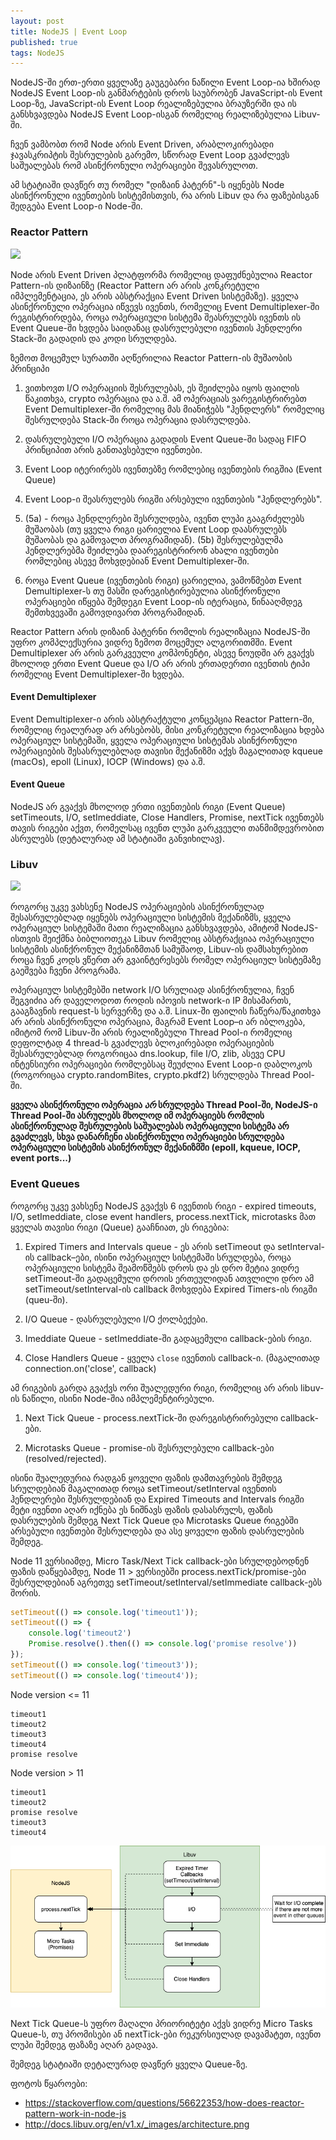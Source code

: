```yaml
---
layout: post
title: NodeJS | Event Loop
published: true
tags: NodeJS
---
```


NodeJS-ში ერთ-ერთი ყველაზე გაუგებარი ნაწილი Event Loop-ია ხშირად NodeJS Event Loop-ის განმარტების დროს საუბრობენ JavaScript-ის Event Loop-ზე, JavaScript-ის Event Loop რეალიზებულია ბრაუზერში და ის განსხვავდება NodeJS Event Loop-ისგან რომელიც რეალიზებულია Libuv-ში.

ჩვენ ვამბობთ რომ Node არის Event Driven, არაბლოკირებადი ჯავასკრიპტის შესრულების გარემო, სწორად Event Loop გვაძლევს საშუალებას რომ ასინქრონული ოპერაციები შევასრულოთ.

ამ სტატიაში დავწერ თუ რომელ "დიზაინ პატერნ"-ს იყენებს Node ასინქრონული ივენთების სისტემისთვის, რა არის Libuv და რა ფაზებისგან შედგება Event Loop-ი Node-ში.

### Reactor Pattern

![](https://i.stack.imgur.com/GtSae.jpg)

Node არის Event Driven პლატფორმა რომელიც დაფუძნებულია Reactor Pattern-ის დიზაინზე (Reactor Pattern არ არის კონკრეტული იმპლემენტაცია, ეს არის აბსტრაქცია Event Driven სისტემაზე).
ყველა ასინქრონული ოპერაცია იწვევს ივენთს, რომელიც Event Demultiplexer-ში რეგისტრირდება, როცა ოპერაციული სისტემა შეასრულებს ივენთს ის Event Queue-ში ხვდება საიდანაც დასრულებული ივენთის ჰენდლერი Stack-ში გადადის და კოდი სრულდება.

ზემოთ მოცემულ სურათში აღწერილია Reactor Pattern-ის მუშაობის პრინციპი

1. ვითხოვთ I/O ოპერაციის შესრულებას, ეს შეიძლება იყოს ფაილის წაკითხვა, crypto ოპერაცია და ა.შ. ამ ოპერაციას ვარეგისტრირებთ Event Demultiplexer-ში რომელიც მას მიანიჭებს "ჰენდლერს" რომელიც შესრულდება Stack-ში როცა ოპერაცია დასრულდება. 

2. დასრულებული I/O ოპერაცია გადადის Event Queue-ში სადაც FIFO პრინციპით არის განთავსებული ივენთები.

3. Event Loop იტერირებს ივენთებზე რომლებიც ივენთების რიგშია (Event Queue)

4. Event Loop-ი შეასრულებს რიგში არსებული ივენთების "ჰენდლერებს".

5. (5a) - როცა ჰენდლერები შესრულდება, ივენთ ლუპი გააგრძელებს მუშაობას (თუ ყველა რიგი ცარიელია Event Loop დაასრულებს მუშაობას და გამოვალთ პროგრამიდან). (5b) შესრულებულმა ჰენდლერებმა შეიძლება დაარეგისტრირონ ახალი ივენთები რომლებიც ასევე მოხვდებიან Event Demultiplexer-ში.

6. როცა Event Queue (ივენთების რიგი) ცარიელია, ვამოწმებთ Event Demultiplexer-ს თუ მასში დარეგისტირებულია ასინქრონული ოპერაციები იწყება შემდეგი Event Loop-ის იტერაცია, წინააღმდეგ შემთხვევაში გამოვდივართ პროგრამიდან.

Reactor Pattern არის დიზაინ პატერნი რომლის რეალიზაცია NodeJS-ში უფრო კომპლექსურია ვიდრე ზემოთ მოცემულ ალგორითმში. Event Demultiplexer არ არის გარკვეული კომპონენტი, ასევე ნოუდში არ გვაქვს მხოლოდ ერთი Event Queue და I/O არ არის ერთადერთი ივენთის ტიპი რომელიც Event Demultiplexer-ში ხვდება.

#### Event Demultiplexer
Event Demultiplexer-ი არის აბსტრაქტული კონცეპცია Reactor Pattern-ში, რომელიც რეალურად არ არსებობს, მისი კონკრეტული რეალიზაცია ხდება ოპერაციულ სისტემაში, ყველა ოპერაციული სისტემას ასინქრონული ოპერაციების შესასრულებლად თავისი მექანიზმი აქვს მაგალითად kqueue (macOs), epoll (Linux), IOCP (Windows) და ა.შ.

#### Event Queue 
NodeJS არ გვაქვს მხოლოდ ერთი ივენთების რიგი (Event Queue) setTimeouts, I/O, setImeddiate, Close Handlers, Promise, nextTick ივენთებს თავის რიგები აქვთ, რომელსაც ივენთ ლუპი გარკვეული თანმიმდევრობით ასრულებს (დეტალურად ამ სტატიაში განვიხილავ).


### Libuv
![](http://docs.libuv.org/en/v1.x/_images/architecture.png)

როგორც უკვე ვახსენე NodeJS ოპერაციების ასინქრონულად შესასრულებლად იყენებს ოპერაციული სისტემის მექანიზმს, ყველა ოპერაციულ სისტემაში მათი რეალიზაცია განსხვავდება, ამიტომ NodeJS-ისთვის შეიქმნა ბიბლიოთეკა Libuv რომელიც აბსტრაქციაა ოპერაციული სისტემის ასინქრონულ მექანიზმთან სამუშაოდ, Libuv-ის დამსახურებით როცა ჩვენ კოდს ვწერთ არ გვაინტერესებს რომელ ოპერაციულ სისტემაზე გაეშვება ჩვენი პროგრამა. 

ოპერაციულ სისტემებში network I/O სრულიად ასინქრონულია, ჩვენ შეგვიძია არ დაველოდოთ როდის იპოვის network-ი IP მისამართს, გააგზავნის request-ს სერვერზე და ა.შ. Linux-ში ფაილის ჩაწერა/წაკითხვა არ არის ასინქრონული ოპერაცია, მაგრამ Event Loop–ი არ იბლოკება, იმიტომ რომ Libuv-ში არის რეალიზებული Thread Pool-ი რომელიც დეფოლტად 4 thread-ს გვაძლევს ბლოკირებადი ოპერაციების შესასრულებლად როგორიცაა dns.lookup, file I/O, zlib, ასევე CPU ინტენსიური ოპერაციები რომლებსაც შეუძლია Event Loop-ი დაბლოკოს (როგორიცაა crypto.randomBites, crypto.pkdf2) სრულდება Thread Pool-ში.

**ყველა ასინქრონული ოპერაცია *არ* სრულდება Thread Pool-ში, NodeJS-ი Thread Pool-ში ასრულებს მხოლოდ იმ ოპერაციებს რომლის ასინქრონულად შესრულების საშუალებას ოპერაციული სისტემა არ გვაძლევს, სხვა დანარჩენი ასინქრონული ოპერაციები სრულდება ოპერაციული სისტემის ასინქრონულ მექანიზმში (epoll, kqueue, IOCP, event ports...)**

### Event Queues

როგორც უკვე ვახსენე NodeJS გვაქვს 6 ივენთის რიგი -
expired timeouts, I/O, setImeddiate, close event handlers, process.nextTick, microtasks მათ ყველას თავისი რიგი (Queue) გააჩნიათ, ეს რიგებია:

1. Expired Timers and Intervals queue - ეს არის setTimeout და setInterval-ის callback–ები, ისინი ოპერაციულ სისტემაში სრულდება, როცა ოპერაციული სისტემა შეამოწმებს დროს და ეს დრო მეტია ვიდრე setTimeout-ში გადაცემული დროის ერთეულიდან ათვლილი დრო ამ setTimeout/setInterval-ის callback მოხვდება Expired Timers-ის რიგში (queu-ში).

2. I/O Queue - დასრულებული I/O ქოლბექები. 

3. Imeddiate Queue - setImeddiate-ში გადაცემული callback-ების რიგი.

4. Close Handlers Queue - ყველა `close` ივენთის callback-ი. (მაგალითად connection.on('close', callback)

ამ რიგების გარდა გვაქვს ორი შუალედური რიგი, რომელიც არ არის libuv-ის ნაწილი, ისინი Node-შია იმპლემენტირებული. 

1. Next Tick Queue - process.nextTick-ში დარეგისტრირებული callback-ები.

2. Microtasks Queue - promise-ის შესრულებული callback-ები (resolved/rejected).

ისინი შუალედურია რადგან ყოველი ფაზის დამთავრების შემდეგ სრულდებიან მაგალითად როცა setTimeout/setInterval ივენთის ჰენდლერები შესრულდებიან და Expired Timeouts and Intervals რიგში მეტი ივენთი აღარ იქნება ეს ნიშნავს ფაზის დასასრულს, ფაზის დასრულების შემდეგ Next Tick Queue და Microtasks Queue რიგებში არსებული ივენთები შესრულდება და ასე ყოველი ფაზის დასრულების შემდეგ.

Node 11 ვერსიამდე, Micro Task/Next Tick callback-ები სრულდებოდნენ ფაზის დაწყებამდე, Node 11 > ვერსიებში process.nextTick/promise-ები შესრულდებიან აგრეთვე setTimeout/setInterval/setImmediate callback-ებს შორის.

```js
setTimeout(() => console.log('timeout1'));
setTimeout(() => {
    console.log('timeout2')
    Promise.resolve().then(() => console.log('promise resolve'))
});
setTimeout(() => console.log('timeout3'));
setTimeout(() => console.log('timeout4'));
```
Node version <= 11
```
timeout1
timeout2
timeout3
timeout4
promise resolve
```

Node version > 11
```
timeout1
timeout2
promise resolve
timeout3
timeout4
```

![](https://raw.githubusercontent.com/nikolozz/blog/master/images/Untitled.drawio.png)

Next Tick Queue-ს უფრო მაღალი პრიორიტეტი აქვს ვიდრე Micro Tasks Queue-ს, თუ პრომისები ან nextTick-ები რეკურსიულად დავამატეთ, ივენთ ლუპი შემდეგ ფაზაზე აღარ გადავა.

შემდეგ სტატიაში დეტალურად დავწერ ყველა Queue-ზე.

ფოტოს წყაროები:
- https://stackoverflow.com/questions/56622353/how-does-reactor-pattern-work-in-node-js
- http://docs.libuv.org/en/v1.x/_images/architecture.png
